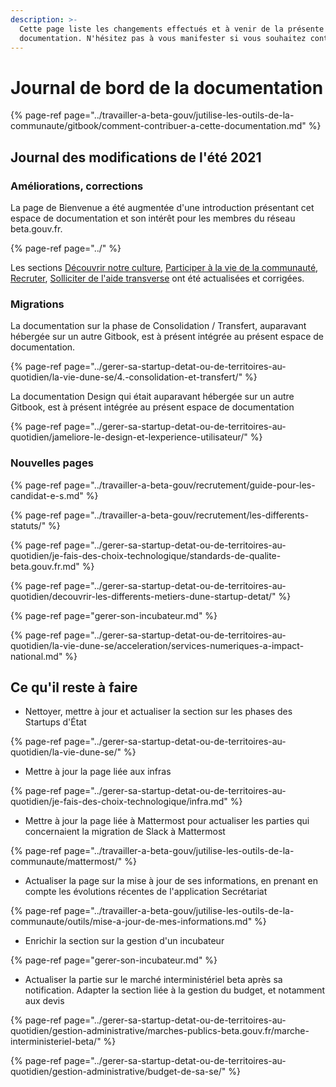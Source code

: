 ```yaml
---
description: >-
  Cette page liste les changements effectués et à venir de la présente
  documentation. N'hésitez pas à vous manifester si vous souhaitez contribuer !
---
```


# Journal de bord de la documentation

{% page-ref page="../travailler-a-beta-gouv/jutilise-les-outils-de-la-communaute/gitbook/comment-contribuer-a-cette-documentation.md" %}

## Journal des modifications de l'été 2021

### Améliorations, corrections

La page de Bienvenue a été augmentée d'une introduction présentant cet espace de documentation et son intérêt pour les membres du réseau beta.gouv.fr.

{% page-ref page="../" %}

Les sections [Découvrir notre culture](../travailler-a-beta-gouv/culture/), [Participer à la vie de la communauté](../travailler-a-beta-gouv/actions-transverses/), [Recruter](../travailler-a-beta-gouv/recrutement/), [Solliciter de l'aide transverse](../gerer-sa-startup-detat-ou-de-territoires-au-quotidien/je-sollicite-de-laide-transverse/) ont été actualisées et corrigées. 

### Migrations

La documentation sur la phase de Consolidation / Transfert, auparavant hébergée sur un autre Gitbook, est à présent intégrée au présent espace de documentation.

{% page-ref page="../gerer-sa-startup-detat-ou-de-territoires-au-quotidien/la-vie-dune-se/4.-consolidation-et-transfert/" %}

La documentation Design qui était auparavant hébergée sur un autre Gitbook, est à présent intégrée au présent espace de documentation

{% page-ref page="../gerer-sa-startup-detat-ou-de-territoires-au-quotidien/jameliore-le-design-et-lexperience-utilisateur/" %}

### Nouvelles pages

{% page-ref page="../travailler-a-beta-gouv/recrutement/guide-pour-les-candidat-e-s.md" %}

{% page-ref page="../travailler-a-beta-gouv/recrutement/les-differents-statuts/" %}

{% page-ref page="../gerer-sa-startup-detat-ou-de-territoires-au-quotidien/je-fais-des-choix-technologique/standards-de-qualite-beta.gouv.fr.md" %}

{% page-ref page="../gerer-sa-startup-detat-ou-de-territoires-au-quotidien/decouvrir-les-differents-metiers-dune-startup-detat/" %}

{% page-ref page="gerer-son-incubateur.md" %}

{% page-ref page="../gerer-sa-startup-detat-ou-de-territoires-au-quotidien/la-vie-dune-se/acceleration/services-numeriques-a-impact-national.md" %}

## Ce qu'il reste à faire

* Nettoyer, mettre à jour et actualiser la section sur les phases des Startups d'État

{% page-ref page="../gerer-sa-startup-detat-ou-de-territoires-au-quotidien/la-vie-dune-se/" %}

* Mettre à jour la page liée aux infras

{% page-ref page="../gerer-sa-startup-detat-ou-de-territoires-au-quotidien/je-fais-des-choix-technologique/infra.md" %}

* Mettre à jour la page liée à Mattermost pour actualiser les parties qui concernaient la migration de Slack à Mattermost

{% page-ref page="../travailler-a-beta-gouv/jutilise-les-outils-de-la-communaute/mattermost/" %}

* Actualiser la page sur la mise à jour de ses informations, en prenant en compte les évolutions récentes de l'application Secrétariat

{% page-ref page="../travailler-a-beta-gouv/jutilise-les-outils-de-la-communaute/outils/mise-a-jour-de-mes-informations.md" %}

* Enrichir la section sur la gestion d'un incubateur

{% page-ref page="gerer-son-incubateur.md" %}

* Actualiser la partie sur le marché interministériel beta après sa notification. Adapter la section liée à la gestion du budget, et notamment aux devis

{% page-ref page="../gerer-sa-startup-detat-ou-de-territoires-au-quotidien/gestion-administrative/marches-publics-beta.gouv.fr/marche-interministeriel-beta/" %}

{% page-ref page="../gerer-sa-startup-detat-ou-de-territoires-au-quotidien/gestion-administrative/budget-de-sa-se/" %}

